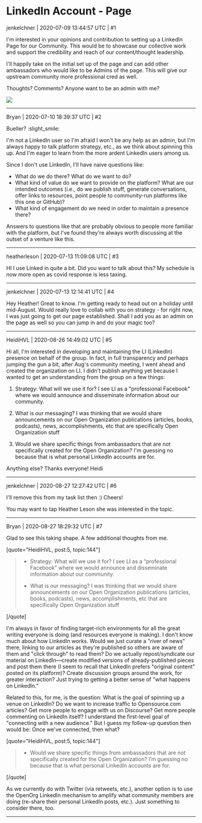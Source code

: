 # LinkedIn Account - Page
jenkelchner | 2020-07-09 13:44:57 UTC | #1

I'm interested in your opinions and contribution to setting up a LinkedIn Page for our Community.  This would be to showcase our collective work and support the credibility and reach of our content/thought leadership.

I'll happily take on the initial set up of the page and can add other ambassadors who would like to be Admins of the page.  This will give our upstream community more professional cred as well.

Thoughts? Comments? Anyone want to be an admin with me?

![](upload://rMnrrfeKHRbYxbIHQ0QfAZm4yvc.gif)

-------------------------

Bryan | 2020-07-10 18:39:37 UTC | #2

Bueller? :slight_smile: 

I'm not a LinkedIn user so I'm afraid I won't be any help as an admin, but I'm always happy to talk platform strategy, etc., as we think about spinning this up. And I'm eager to learn from the more ardent LinkedIn users among us.

Since I don't use LinkedIn, I'll have naive questions like:

- What do we do there? What do we want to do?
- What kind of value do we want to provide on the platform? What are our intended outcomes (i.e., do we publish stuff, generate conversations, offer links to resources, point people to community-run platforms like this one or GitHub)?
- What kind of engagement do we need in order to maintain a presence there?

Answers to questions like that are probably obvious to people more familiar with the platform, but I've found they're always worth discussing at the outset of a venture like this.

-------------------------

heatherleson | 2020-07-13 11:09:08 UTC | #3

HI I use Linked in quite a bit. Did you want to talk about this? My schedule is now more open as covid response is less taxing.

-------------------------

jenkelchner | 2020-07-13 12:14:41 UTC | #4

Hey Heather! Great to know. I'm getting ready to head out on a holiday until mid-August. Would really love to collab with you on strategy - for right now, I was just going to get our page established.  Shall I add you as an admin on the page as well so you can jump in and do your magic too?

-------------------------

HeidiHVL | 2020-08-26 14:49:02 UTC | #5

Hi all,
I'm interested in developing and maintaining the LI (LinkedIn) presence on behalf of the group. In fact, in full transparency and perhaps jumping the gun a bit, after Aug's community meeting, I went ahead and created the organization on LI. I didn't publish anything yet because I wanted to get an understanding from the group on a few things: 

1. Strategy: What will we use it for? 
I see LI as a "professional Facebook" where we would announce and disseminate information about our community. 

2. What is our messaging? 
I was thinking that we would share announcements on our Open Organization publications (articles, books, podcasts), news, accomplishments, etc that are specifically Open Organization stuff

3. Would we share specific things from ambassadors that are not specifically created for the Open Organization? I'm guessing no because that is what personal LinkedIn accounts are for. 

Anything else? Thanks everyone! 
Heidi

-------------------------

jenkelchner | 2020-08-27 12:27:42 UTC | #6

I'll remove this from my task list then :) Cheers! 

You may want to tap Heather Leson she was interested in the topic.

-------------------------

Bryan | 2020-08-27 18:29:32 UTC | #7

Glad to see this taking shape. A few additional thoughts from me.

[quote="HeidiHVL, post:5, topic:144"]
> * Strategy: What will we use it for?
>   I see LI as a “professional Facebook” where we would announce and disseminate information about our community.
>
> * What is our messaging?
> I was thinking that we would share announcements on our Open Organization publications (articles, books, podcasts), news, accomplishments, etc that are specifically Open Organization stuff

[/quote]

I'm always in favor of finding target-rich environments for all the great writing everyone is doing (and resources everyone is making). I don't know much about how LinkedIn works. Would we just curate a "river of news" there, linking to our articles as they're published so others are aware of them and "click through" to read them? Do we actually repost/syndicate our material on LinkedIn—create modified versions of already-published pieces and post them there (I seem to recall that LinkedIn prefers "original content" posted on its platform)? Create discussion groups around the work, for greater interaction? Just trying to getting a better sense of "what happens on LinkedIn."

Related to this, for me, is the question: What is the goal of spinning up a venue on LinkedIn? Do we want to increase traffic to Opensource.com articles? Get more people to engage with us on Discourse? Get more people commenting on LinkedIn itself? I understand the first-level goal of "connecting with a new audience." But I guess my follow-up question then would be: Once we've connected, then what?

[quote="HeidiHVL, post:5, topic:144"]
> * Would we share specific things from ambassadors that are not specifically created for the Open Organization? I’m guessing no because that is what personal LinkedIn accounts are for.

[/quote]

As we currently do with Twitter (via retweets, etc.), another option is to use the OpenOrg LinkedIn mechanism to amplify what community members are doing (re-share their personal LinkedIn posts, etc.). Just something to consider there, too.

-------------------------

